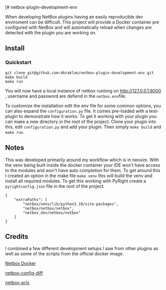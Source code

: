 [# netbox-plugin-development-env


When developing NetBox plugins having an easily reproducible dev enviroment can be difficult. This project will provide a Docker container pre configured with NetBox and will automatically reload when changes are detected with the plugin you are working on.

## Install

### Quickstart
```
git clone git@github.com:dkraklan/netbox-plugin-development-env.git
make build
make run
```
You will now have a local instance of netbox runinng on http://127.0.0.1:8000 , username and password are defiend in the `netbox.env`file.

To customize the installation edit the env file for some common options, you can also expand the `configuration.py` file. It comes pre-loaded with a test-plugin to demonstrate how it works. To get it working with your plugin you can make a new directory in the root of the project. Clone your plugin into this, edit `configuration.py` and add your plugin. Then simply `make build` and `make run`.

## Notes

This was developed primarily around my workflow which is in neovim. With the venv being built inside the docker container your IDE won't have access to the modules and won't have auto completion for them. To get around this I created an option in the make file `make venv` this will build the venv and install all required modules. To get this working with PyRight create a `pyrightconfig.json` file in the root of the project.
```
{
    "extraPaths": [
        "netbox/venv/lib/python3.10/site-packages",
        "netbox/netbox/netbox",
        "netbox_dev/netbox/netbox"
    ]
}
```


## Credits
I combined a few different development setups I saw from other plugins as well as some of the scripts from the official docker image.

[Netbox Docker](https://github.com/netbox-community/netbox-docker)

[netbox-config-diff](https://github.com/miaow2/netbox-config-diff/tree/develop)

[netbox-acls](https://github.com/netbox-community/netbox-acls/)
